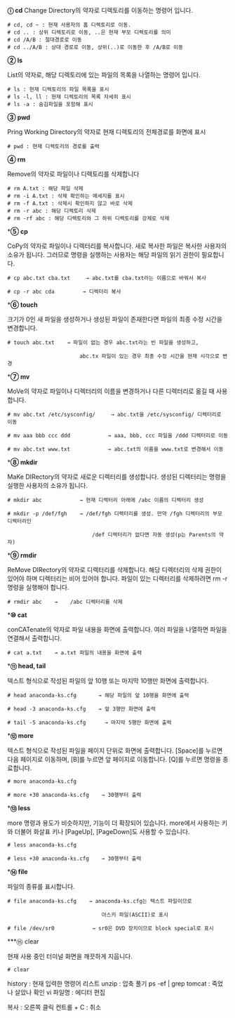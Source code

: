 
**ⓛ cd**
Change Directory의 약자로 디렉토리를 이동하는 명령어 입니다.

```linux
# cd, cd ~ : 현재 사용자의 홈 디렉토리로 이동.
# cd .. : 상위 디렉토리로 이동, ..은 현재 부모 디렉토리를 의미
# cd /A/B : 절대경로로 이동
# cd ../A/B : 상대 경로로 이동, 상위(..)로 이동한 후 /A/B로 이동
```

**② ls**

List의 약자로, 해당 디렉토리에 있는 파일의 목록을 나열하는 명령어 입니다.

```linux
# ls : 현재 디렉토리의 파일 목록을 표시
# ls -l, ll : 현재 디렉토리의 목록 자세히 표시
# ls -a : 숨김파일을 포함해 표시
```

**③ pwd**

Pring Working Directory의 약자로 현재 디렉토리의 전체경로를 화면에 표시

```linux
# pwd : 현재 디렉토리의 경로를 출력
```

**④ rm**

Remove의 약자로 파일이나 디렉토리를 삭제합니다
```linux
# rm A.txt : 해당 파일 삭제
# rm -i A.txt : 삭제 확인하는 메세지를 표시
# rm -f A.txt : 삭제시 확인하지 않고 바로 삭제
# rm -r abc : 해당 디렉토리 삭제
# rm -rf abc : 해당 디렉토리와 그 하위 디렉토리를 강제로 삭제
```

***⑤ cp**

CoPy의 약자로 파일이나 디렉터리를 복사합니다. 새로 복사한 파일은 복사한 사용자의 소유가 됩니다. 그러므로 명령을 실행하는 사용자는 해당 파일의 읽기 권한이 필요합니다.

```linux
# cp abc.txt cba.txt     → abc.txt를 cba.txt라는 이름으로 바꿔서 복사

# cp -r abc cda         → 디렉터리 복사
```

***⑥ touch**

크기가 0인 새 파일을 생성하거나 생성된 파일이 존재한다면 파일의 최종 수정 시간을 변경합니다.

```linux
# touch abc.txt    → 파일이 없는 경우 abc.txt라는 빈 파일을 생성하고,

                       abc.tx 파일이 있는 경우 최종 수정 시간을 현재 시각으로 변경
```

***⑦ mv**

MoVe의 약자로 파일이나 디렉터리의 이름을 변경하거나 다른 디렉터리로 옮길 때 사용합니다.

```linux
# mv abc.txt /etc/sysconfig/     → abc.txt을 /etc/sysconfig/ 디렉터리로 이동

# mv aaa bbb ccc ddd            → aaa, bbb, ccc 파일을 /ddd 디렉터리로 이동

# mv abc.txt www.txt            → abc.txt의 이름을 www.txt로 변경해서 이동
```

***⑧ mkdir**

MaKe DIRectory의 약자로 새로운 디렉터리를 생성합니다. 생성된 디렉터리는 명령을 실행한 사용자의 소유가 됩니다.

```linux
# mkdir abc            → 현재 디렉터리 아래에 /abc 이름의 디렉터리 생성

# mkdir -p /def/fgh    → /def/fgh 디렉터리를 생성. 만약 /fgh 디렉터리의 부모 디렉터리인

                           /def 디렉터리가 없다면 자동 생성(p는 Parents의 약자)
```

***⑨ rmdir**

ReMove DIRectory의 약자로 디렉터리를 삭제합니다. 해당 디렉터리의 삭제 권한이 있어야 하며 디렉터리는 비어 있어야 합니다. 파일이 있는 디렉터리를 삭제하려면 rm -r 명령을 실행해야 합니다.

```linux
# rmdir abc    →    /abc 디렉터리를 삭제
```

***⑩ cat**

conCATenate의 약자로 파일 내용을 화면에 출력합니다. 여러 파일을 나열하면 파일을 연결해서 출력합니다.

```linux
# cat a.txt    → a.txt 파일의 내용을 화면에 출력
```

***⑪ head, tail**

텍스트 형식으로 작성된 파일의 앞 10행 또는 마지막 10행만 화면에 출력합니다.

```linux
# head anaconda-ks.cfg       → 해당 파일의 앞 10행을 화면에 출력

# head -3 anaconda-ks.cfg    → 앞 3행만 화면에 출력

# tail -5 anaconda-ks.cfg      → 마지막 5행만 화면에 출력
```

***⑫ more**

텍스트 형식으로 작성된 파일을 페이지 단위로 화면에 출력합니다. [Space]를 누르면 다음 페이지로 이동하며, [B]를 누르면 앞 페이지로 이동합니다. [Q]를 누르면 명령을 종료합니다.

```linux
# more anaconda-ks.cfg

# more +30 anaconda-ks.cfg    → 30행부터 출력
```

***⑬ less**

more 명령과 용도가 비슷하지만, 기능이 더 확장되어 있습니다. more에서 사용하는 키와 더불어 화살표 키나 [PageUp], [PageDown]도 사용할 수 있습니다.

```linux
# less anaconda-ks.cfg

# less +30 anaconda-ks.cfg    → 30행부터 출력
```

***⑭ file**

파일의 종류를 표시합니다.

```linux
# file anaconda-ks.cfg    → anaconda-ks.cfg는 텍스트 파일이므로

                              아스키 파일(ASCII)로 표시

# file /dev/sr0            → sr0은 DVD 장치이므로 block special로 표시
```

 ***⑮ clear
 
현재 사용 중인 터미널 화면을 깨끗하게 지웁니다.

```linux
# clear
```


history : 현재 입력한 명령어 리스트
unzip : 압축 풀기
ps -ef | grep tomcat : 죽었나 살았나 확인
vi 파일명 : 에디터 편집


복사 : 오른쪽 클릭
컨트롤 + C : 취소

